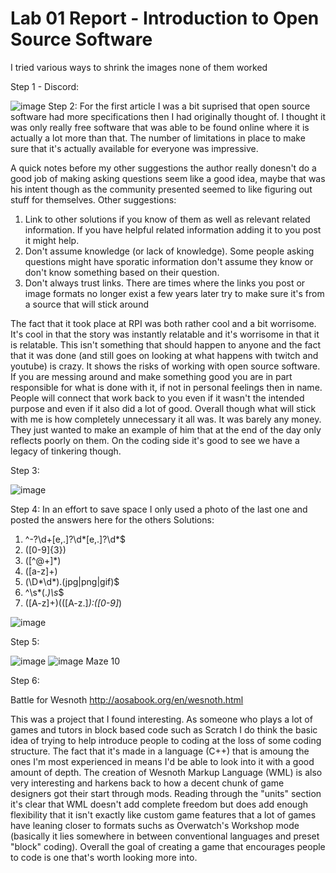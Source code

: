 # Lab 01 Report - Introduction to Open Source Software

I tried various ways to shrink the images none of them worked

Step 1 - Discord:

![image](https://user-images.githubusercontent.com/68211239/149838819-9460c8a0-dd13-454b-8aff-3b7101a80cde.png)
Step 2:
For the first article I was a bit suprised that open source software had more specifications then I had originally thought of. I thought it was only really free software that was able to be found online where it is actually a lot more than that. The number of limitations in place to make sure that it's actually available for everyone was impressive.

A quick notes before my other suggestions the author really donesn't do a good job of making asking questions seem like a good idea, maybe that was his intent though as the community presented seemed to like figuring out stuff for themselves.
Other suggestions:
1) Link to other solutions if you know of them as well as relevant related information. If you have helpful related information adding it to you post it might help.
2) Don't assume knowledge (or lack of knowledge). Some people asking questions might have sporatic information don't assume they know or don't know something based on their question.
3) Don't always trust links. There are times where the links you post or image formats no longer exist a few years later try to make sure it's from a source that will stick around

The fact that it took place at RPI was both rather cool and a bit worrisome. It's cool in that the story was instantly relatable and it's worrisome in that it is relatable. This isn't something that should happen to anyone and the fact that it was done (and still goes on looking at what happens with twitch and youtube) is crazy. It shows the risks of working with open source software. If you are messing around and make something good you are in part responsible for what is done with it, if not in personal feelings then in name. People will connect that work back to you even if it wasn't the intended purpose and even if it also did a lot of good. Overall though what will stick with me is how completely unnecessary it all was. It was barely any money. They just wanted to make an example of him that at the end of the day only reflects poorly on them. On the coding side it's good to see we have a legacy of tinkering though.

Step 3:

![image](https://user-images.githubusercontent.com/68211239/149559076-37cd9d84-c427-4c98-8cd9-7a25cde923ed.png)


Step 4:
In an effort to save space I only used a photo of the last one and posted the answers here for the others
Solutions:
1) ^-?\d+[e,.]?\d*[e,.]?\d*$
2) ([0-9]{3})
3) ([^@+]*)
4) ([a-z]+)
5) (\D*\d*)\.(jpg|png|gif)$
6) ^\s*(.*)\s*$
7) ([A-z]+)\(([A-z\.]*)\:([0-9]*)

![image](https://user-images.githubusercontent.com/68211239/149855380-e8189e26-2280-4258-abdd-69c0dbd2746f.png)


Step 5:

![image](https://user-images.githubusercontent.com/68211239/149564738-56337cc7-f99c-4529-b4ea-3caaabaa23fc.png)
![image](https://user-images.githubusercontent.com/68211239/149822620-f9568301-cde6-4aa8-a9c6-201fe88e5a5d.png)
Maze 10

Step 6:

Battle for Wesnoth
http://aosabook.org/en/wesnoth.html

This was a project that I found interesting.
As someone who plays a lot of games and tutors in block based code such as Scratch I do think the basic idea of trying to help introduce people to coding at the loss of some coding structure. The fact that it's made in a language (C++) that is amoung the ones I'm most experienced in means I'd be able to look into it with a good amount of depth. The creation of Wesnoth Markup Language (WML) is also very interesting and harkens back to how a decent chunk of game designers got their start through mods. Reading through the "units" section it's clear that WML doesn't add complete freedom but does add enough flexibility that it isn't exactly like custom game features that a lot of games have leaning closer to formats suchs as Overwatch's Workshop mode (basically it lies somewhere in between conventional languages and preset "block" coding). Overall the goal of creating a game that encourages people to code is one that's worth looking more into.
